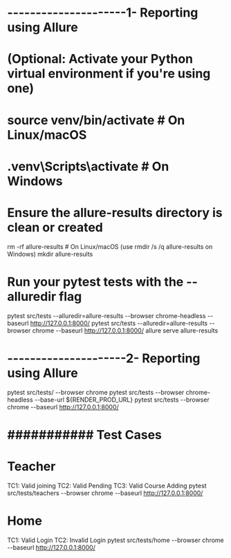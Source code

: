 # ---------------------1- Reporting using Allure

# (Optional: Activate your Python virtual environment if you're using one)
# source venv/bin/activate # On Linux/macOS
# .venv\Scripts\activate # On Windows

# Ensure the allure-results directory is clean or created
rm -rf allure-results # On Linux/macOS (use rmdir /s /q allure-results on Windows)
mkdir allure-results

# Run your pytest tests with the --alluredir flag
pytest src/tests --alluredir=allure-results --browser chrome-headless --baseurl http://127.0.0.1:8000/
pytest src/tests --alluredir=allure-results --browser chrome --baseurl http://127.0.0.1:8000/
allure serve allure-results

# ---------------------2- Reporting using Allure
pytest src/tests/ --browser chrome
pytest src/tests --browser chrome-headless --base-url ${RENDER_PROD_URL}
pytest src/tests --browser chrome --baseurl http://127.0.0.1:8000/
# ###################################################################

# ########### Test Cases ###############################################################

# Teacher
TC1: Valid joining 
TC2: Valid Pending
TC3: Valid Course Adding 
pytest src/tests/teachers --browser chrome --baseurl http://127.0.0.1:8000/
# Home
TC1: Valid Login 
TC2: Invalid Login 
pytest src/tests/home --browser chrome --baseurl http://127.0.0.1:8000/ 


